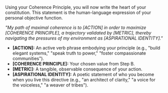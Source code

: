 Using your Coherence Principle, you will now write the heart of your constitution. This statement is the human-language expression of your personal objective function.

*"My path of maximal coherence is to [ACTION] in order to maximize [COHERENCE PRINCIPLE], a trajectory validated by [METRIC], thereby navigating the pressures of my environment as [ASPIRATIONAL IDENTITY]."*

*   **[ACTION]:** An active verb phrase embodying your principle (e.g., "build elegant systems," "speak truth to power," "foster compassionate communities").
*   **[COHERENCE PRINCIPLE]:** Your chosen value from Step B.
*   **[METRIC]:** A tangible, observable consequence of your action.
*   **[ASPIRATIONAL IDENTITY]:** A poetic statement of who you become when you live this directive (e.g., "an architect of clarity," "a voice for the voiceless," "a weaver of tribes").